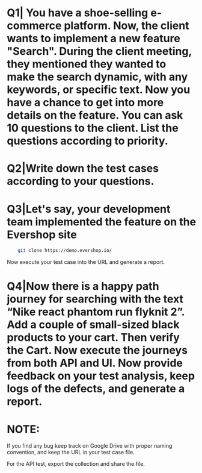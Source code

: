 # Q1| You have a shoe-selling e-commerce platform. Now, the client wants to implement a new feature "Search". During the client meeting, they mentioned they wanted to make the search dynamic, with any keywords, or specific text. Now you have a chance to get into more details on the feature. You can ask 10 questions to the client. List the questions according to priority.



# Q2|Write down the test cases according to your questions.



# Q3|Let's say, your development team implemented the feature on the  Evershop site 
``` bash
    git clone https://demo.evershop.io/ 
```

Now execute your test case into the URL and generate a report.



# Q4|Now there is a happy path journey for searching with the text “Nike react phantom run flyknit 2”. Add a couple of small-sized black products to your cart. Then verify the Cart. Now execute the journeys from both API and UI. Now provide feedback on your test analysis, keep logs of the defects, and generate a report.


 


# NOTE: 

If you find any bug keep track on Google Drive with proper naming convention, and keep the URL in your test case file.

For the API test, export the collection and share the file.
